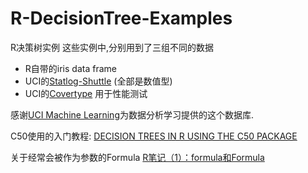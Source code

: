 # R-DecisionTree-Examples
R决策树实例
这些实例中,分别用到了三组不同的数据
- R自带的iris data frame
- UCI的[Statlog-Shuttle](https://archive.ics.uci.edu/ml/datasets/Statlog+(Shuttle)) (全部是数值型)
- UCI的[Covertype](http://archive.ics.uci.edu/ml/datasets/Covertype) 用于性能测试

感谢[UCI Machine Learning](http://cml.ics.uci.edu/)为数据分析学习提供的这个数据库.

C50使用的入门教程:
[DECISION TREES IN R USING THE C50 PACKAGE](http://connor-johnson.com/2014/08/29/decision-trees-in-r-using-the-c50-package/)

关于经常会被作为参数的Formula
[R笔记（1）：formula和Formula](http://site.douban.com/182577/widget/notes/10567181/note/318916395/)
